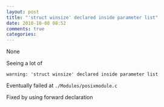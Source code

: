```yaml
---
layout: post
title: "'struct winsize' declared inside parameter list"
date: 2010-10-08 08:52
comments: true
categories: 
---
```


None


Seeing a lot of


```warning: 'struct winsize' declared inside parameter list```


Eventually failed at ```./Modules/posixmodule.c```


Fixed by using forward declaration


